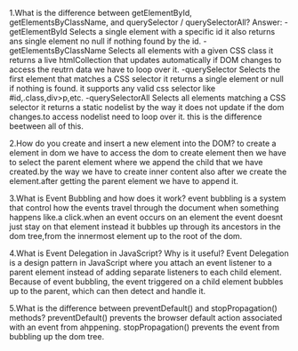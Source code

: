 
1.What is the difference between getElementById, getElementsByClassName, and querySelector / querySelectorAll?
Answer:
-getElementById Selects a single element with a specific id it also returns ans single element no null if nothing found by the id.
-getElementsByClassName Selects all elements with a given CSS class it returns a live htmlCollection that updates automatically if DOM changes to access the reutrn data we have to loop over it.
-querySelector Selects the first element that matches a CSS selector it returns a single element or null if nothing is found. it supports any valid css selector like #id,.class,div>p,etc.
-querySelectorAll Selects all elements matching a CSS selector it returns a static nodelist by the way it does not update if the dom changes.to access nodelist need to loop over it.
this is the difference beetween all of this.

2.How do you create and insert a new element into the DOM?
to create a element in dom we have to access the dom to create element then we have to select the parent element where we append the child that we have created.by the way we have to create inner content also after we create the element.after getting the parent element we have to append it.

3.What is Event Bubbling and how does it work?
event bubbling is a system that control how the events travel through the document when something happens like.a click.when an event occurs on an element the event doesnt just stay on that element instead it bubbles up through its ancestors in the dom tree,from the innermost element up to the root of the dom.

4.What is Event Delegation in JavaScript? Why is it useful?
Event Delegation is a design pattern in JavaScript where you attach an event listener to a parent element instead of adding separate listeners to each child element. Because of event bubbling, the event triggered on a child element bubbles up to the parent, which can then detect and handle it.

5.What is the difference between preventDefault() and stopPropagation() methods?
preventDefault() prevents the browser default action associated with an event from ahppening.
stopPropagation() prevents the event from bubbling up the dom tree.